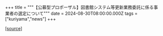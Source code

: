 +++
title = """【公募型プロポーザル】図書館システム等更新業務委託に係る事業者の選定について"""
date = 2024-08-30T08:00:00.000Z
tags = ["kuriyama","news"]
+++


[[source]](https://www.town.kuriyama.hokkaido.jp/site/shisetsu/27794.html)
